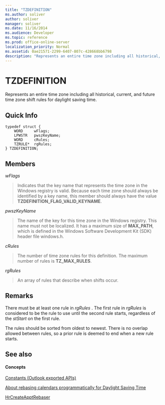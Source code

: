 ```yaml
---
title: "TZDEFINITION"
ms.author: soliver
author: soliver
manager: soliver
ms.date: 11/16/2014
ms.audience: Developer
ms.topic: reference
ms.prod: office-online-server
localization_priority: Normal
ms.assetid: 0ae21571-2299-6407-807c-428668bb6798
description: "Represents an entire time zone including all historical, current, and future time zone shift rules for daylight saving time."
---
```


# TZDEFINITION

Represents an entire time zone including all historical, current, and future time zone shift rules for daylight saving time.
  
## Quick Info

```
typedef struct { 
    WORD     wFlags;  
    LPWSTR   pwszKeyName; 
    WORD     cRules; 
    TZRULE*  rgRules; 
} TZDEFINITION;
```

## Members

 _wFlags_
  
> Indicates that the key name that represents the time zone in the Windows registry is valid. Because each time zone should always be identified by a key name, this member should always have the value **TZDEFINITION_FLAG_VALID_KEYNAME**.
    
 _pwszKeyName_
  
> The name of the key for this time zone in the Windows registry. This name must not be localized. It has a maximum size of **MAX_PATH**, which is defined in the Windows Software Development Kit (SDK) header file windows.h. 
    
 _cRules_
  
> The number of time zone rules for this definition. The maximum number of rules is **TZ_MAX_RULES**. 
    
 _rgRules_
  
> An array of rules that describe when shifts occur.
    
## Remarks

There must be at least one rule in  *rgRules*  . The first rule in  *rgRules*  is considered to be the rule to use until the second rule starts, regardless of the  *stStart*  on the first rule. 
  
The rules should be sorted from oldest to newest. There is no overlap allowed between rules, so a prior rule is deemed to end when a new rule starts.
  
## See also

#### Concepts

[Constants (Outlook exported APIs)](constants-outlook-exported-apis.md)
  
[About rebasing calendars programmatically for Daylight Saving Time](about-rebasing-calendars-programmatically-for-daylight-saving-time.md)
  
[HrCreateApptRebaser](hrcreateapptrebaser.md)

